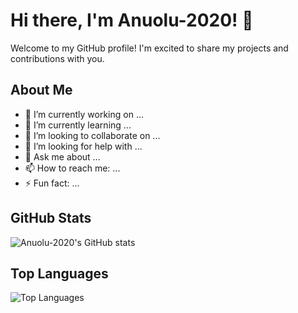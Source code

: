 # Hi there, I'm Anuolu-2020! 👋

Welcome to my GitHub profile! I'm excited to share my projects and contributions with you. 

## About Me

- 🔭 I’m currently working on ...
- 🌱 I’m currently learning ...
- 👯 I’m looking to collaborate on ...
- 🤔 I’m looking for help with ...
- 💬 Ask me about ...
- 📫 How to reach me: ...
- ⚡ Fun fact: ...

## GitHub Stats

![Anuolu-2020's GitHub stats](https://github-readme-stats.vercel.app/api?username=Anuolu-2020&show_icons=true&theme=radical)

## Top Languages

![Top Languages](https://github-readme-stats.vercel.app/api/top-langs/?username=Anuolu-2020&layout=compact&theme=radical)
